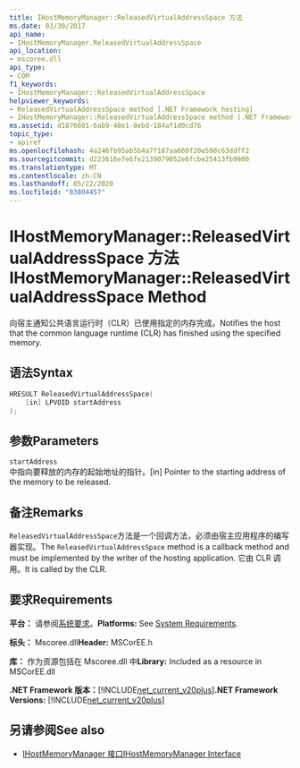 ```yaml
---
title: IHostMemoryManager::ReleasedVirtualAddressSpace 方法
ms.date: 03/30/2017
api_name:
- IHostMemoryManager.ReleasedVirtualAddressSpace
api_location:
- mscoree.dll
api_type:
- COM
f1_keywords:
- IHostMemoryManager::ReleasedVirtualAddressSpace
helpviewer_keywords:
- ReleasedVirtualAddressSpace method [.NET Framework hosting]
- IHostMemoryManager::ReleasedVirtualAddressSpace method [.NET Framework hosting]
ms.assetid: d1876601-6ab9-48e1-8ebd-184af1d0cd76
topic_type:
- apiref
ms.openlocfilehash: 4a246fb95ab5b4a7f187aa660f20e590c63ddff2
ms.sourcegitcommit: d223616e7e6fe2139079052e6fcbe25413fb9900
ms.translationtype: MT
ms.contentlocale: zh-CN
ms.lasthandoff: 05/22/2020
ms.locfileid: "83804457"
---
```

# <a name="ihostmemorymanagerreleasedvirtualaddressspace-method"></a><span data-ttu-id="3d0ca-102">IHostMemoryManager::ReleasedVirtualAddressSpace 方法</span><span class="sxs-lookup"><span data-stu-id="3d0ca-102">IHostMemoryManager::ReleasedVirtualAddressSpace Method</span></span>
<span data-ttu-id="3d0ca-103">向宿主通知公共语言运行时（CLR）已使用指定的内存完成。</span><span class="sxs-lookup"><span data-stu-id="3d0ca-103">Notifies the host that the common language runtime (CLR) has finished using the specified memory.</span></span>  
  
## <a name="syntax"></a><span data-ttu-id="3d0ca-104">语法</span><span class="sxs-lookup"><span data-stu-id="3d0ca-104">Syntax</span></span>  
  
```cpp  
HRESULT ReleasedVirtualAddressSpace(  
    [in] LPVOID startAddress  
);  
```  
  
## <a name="parameters"></a><span data-ttu-id="3d0ca-105">参数</span><span class="sxs-lookup"><span data-stu-id="3d0ca-105">Parameters</span></span>  
 `startAddress`  
 <span data-ttu-id="3d0ca-106">中指向要释放的内存的起始地址的指针。</span><span class="sxs-lookup"><span data-stu-id="3d0ca-106">[in] Pointer to the starting address of the memory to be released.</span></span>  
  
## <a name="remarks"></a><span data-ttu-id="3d0ca-107">备注</span><span class="sxs-lookup"><span data-stu-id="3d0ca-107">Remarks</span></span>  
 <span data-ttu-id="3d0ca-108">`ReleasedVirtualAddressSpace`方法是一个回调方法，必须由宿主应用程序的编写器实现。</span><span class="sxs-lookup"><span data-stu-id="3d0ca-108">The `ReleasedVirtualAddressSpace` method is a callback method and must be implemented by the writer of the hosting application.</span></span> <span data-ttu-id="3d0ca-109">它由 CLR 调用。</span><span class="sxs-lookup"><span data-stu-id="3d0ca-109">It is called by the CLR.</span></span>  
  
## <a name="requirements"></a><span data-ttu-id="3d0ca-110">要求</span><span class="sxs-lookup"><span data-stu-id="3d0ca-110">Requirements</span></span>  
 <span data-ttu-id="3d0ca-111">**平台：** 请参阅[系统要求](../../get-started/system-requirements.md)。</span><span class="sxs-lookup"><span data-stu-id="3d0ca-111">**Platforms:** See [System Requirements](../../get-started/system-requirements.md).</span></span>  
  
 <span data-ttu-id="3d0ca-112">**标头：** Mscoree.dll</span><span class="sxs-lookup"><span data-stu-id="3d0ca-112">**Header:** MSCorEE.h</span></span>  
  
 <span data-ttu-id="3d0ca-113">**库：** 作为资源包括在 Mscoree.dll 中</span><span class="sxs-lookup"><span data-stu-id="3d0ca-113">**Library:** Included as a resource in MSCorEE.dll</span></span>  
  
 <span data-ttu-id="3d0ca-114">**.NET Framework 版本：**[!INCLUDE[net_current_v20plus](../../../../includes/net-current-v20plus-md.md)]</span><span class="sxs-lookup"><span data-stu-id="3d0ca-114">**.NET Framework Versions:** [!INCLUDE[net_current_v20plus](../../../../includes/net-current-v20plus-md.md)]</span></span>  
  
## <a name="see-also"></a><span data-ttu-id="3d0ca-115">另请参阅</span><span class="sxs-lookup"><span data-stu-id="3d0ca-115">See also</span></span>

- [<span data-ttu-id="3d0ca-116">IHostMemoryManager 接口</span><span class="sxs-lookup"><span data-stu-id="3d0ca-116">IHostMemoryManager Interface</span></span>](ihostmemorymanager-interface.md)
